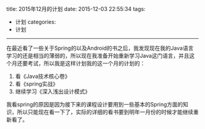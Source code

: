 title: 2015年12月的计划
date: 2015-12-03 22:55:34
tags:
- 计划
categories:
- 计划
---
在最近看了一些关于Spring的以及Android的书之后，我发现现在我的Java语言学习的还是相当的薄弱的，所以现在我准备开始重新学习Java这门语言，并且这个月还要考试，所以我是这样计划我的这一个月的计划的：
1. 看《Java技术核心卷》
2. 看《spring实战》
3. 继续学习《深入浅出设计模式》

我看spring的原因是因为接下来的课程设计要用到一些基本的Spring方面的知识，所以只能现在看一下了，实际的详细的看书要到明年一月份的时候才能继续重新看了。
